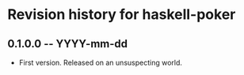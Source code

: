 # Revision history for haskell-poker

## 0.1.0.0 -- YYYY-mm-dd

* First version. Released on an unsuspecting world.
